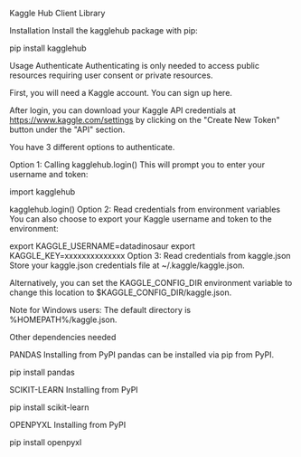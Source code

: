 Kaggle Hub Client Library

Installation
Install the kagglehub package with pip:

pip install kagglehub

Usage
Authenticate
Authenticating is only needed to access public resources requiring user consent or private resources.

First, you will need a Kaggle account. You can sign up here.

After login, you can download your Kaggle API credentials at https://www.kaggle.com/settings by clicking on the "Create New Token" button under the "API" section.

You have 3 different options to authenticate.

Option 1: Calling kagglehub.login()
This will prompt you to enter your username and token:

import kagglehub

kagglehub.login()
Option 2: Read credentials from environment variables
You can also choose to export your Kaggle username and token to the environment:

export KAGGLE_USERNAME=datadinosaur
export KAGGLE_KEY=xxxxxxxxxxxxxx
Option 3: Read credentials from kaggle.json
Store your kaggle.json credentials file at ~/.kaggle/kaggle.json.

Alternatively, you can set the KAGGLE_CONFIG_DIR environment variable to change this location to $KAGGLE_CONFIG_DIR/kaggle.json.

Note for Windows users: The default directory is %HOMEPATH%/kaggle.json.


Other dependencies needed

PANDAS
Installing from PyPI
pandas can be installed via pip from PyPI.

pip install pandas

SCIKIT-LEARN
Installing from PyPI

pip install scikit-learn

OPENPYXL
Installing from PyPI

pip install openpyxl
